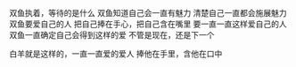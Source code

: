 双鱼执着，等待的是什么
双鱼知道自己会一直有魅力
清楚自己一直都会施展魅力
双鱼要爱自己的人
把自己捧在手心，把自己含在嘴里
要一直一直这样爱自己的人
双鱼一直确定自己会得到这样的爱
不管是现在，还是下一个

白羊就是这样的，一直一直爱的爱人
捧他在手里，含他在口中
